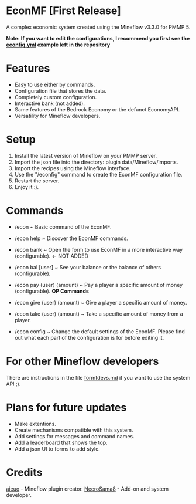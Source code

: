 # EconMF [First Release]
A complex economic system created using the Mineflow v3.3.0 for PMMP 5.

**Note: If you want to edit the configurations, I recommend you first see the [econfig.yml](https://github.com/NecroSama8/EconMF/blob/main/econfig.yml) example left in the repository**

# Features
- Easy to use either by commands.
- Configuration file that stores the data.
- Completely custom configuration.
- Interactive bank (not added).
- Same features of the Bedrock Economy or the defunct EconomyAPI.
- Versatility for Mineflow developers.

# Setup
1. Install the latest version of Mineflow on your PMMP server.
2. Import the json file into the directory: plugin data/Mineflow/imports.
3. Import the recipes using the Mineflow interface.
4. Use the "/econfig" command to create the EconMF configuration file.
5. Restart the server.
6. Enjoy it :).

# Commands
- /econ ~ Basic command of the EconMF.
- /econ help ~ Discover the EconMF commands.
- /econ bank ~ Open the form to use EconMF in a more interactive way (configurable). <- NOT ADDED
- /econ bal [user] ~ See your balance or the balance of others (configurable).
- /econ pay (user) (amount) ~ Pay a player a specific amount of money (configurable).
**OP Commands**

- /econ give (user) (amount) ~ Give a player a specific amount of money.
- /econ take (user) (amount) ~ Take a specific amount of money from a player.
- /econ config ~ Change the default settings of the EconMF. Please find out what each part of the configuration is for before editing it.

# For other Mineflow developers
There are instructions in the file [formfdevs.md](https://github.com/NecroSama8/EconMF/blob/main/formfdevs.md) if you want to use the system API ;).

# Plans for future updates
- Make extentions.
- Create mechanisms compatible with this system.
- Add settings for messages and command names.
- Add a leaderboard that shows the top.
- Add a json UI to forms to add style.

# Credits
[aieuo](https://github.com/aieuo) - Mineflow plugin creator.
[NecroSama8](https://github.com/NecroSama8) - Add-on and system developer.
